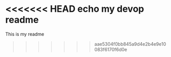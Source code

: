<<<<<<< HEAD
echo my devop readme
=======
This is my readme
>>>>>>> aae5304f0bb845a9d4e2b4e9e10083f6170f6d0e
